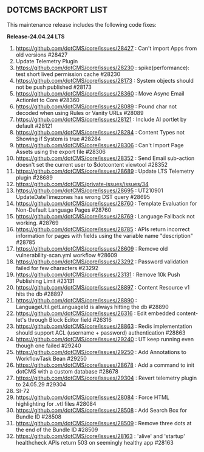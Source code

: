 ## DOTCMS BACKPORT LIST

This maintenance release includes the following code fixes:

**Release-24.04.24 LTS**

1. https://github.com/dotCMS/core/issues/28427 : Can't import Apps from old versions #28427
2. Update Telemetry Plugin
3. https://github.com/dotCMS/core/issues/28230 : spike(performance): test short lived permission cache #28230
4. https://github.com/dotCMS/core/issues/28173 : System objects should not be push published #28173
5. https://github.com/dotCMS/core/issues/28360 : Move Async Email Actionlet to Core #28360
6. https://github.com/dotCMS/core/issues/28089 : Pound char not decoded when using Rules or Vanity URLs #28089
7. https://github.com/dotCMS/core/issues/28121 : Include AI portlet by default #28121
8. https://github.com/dotCMS/core/issues/28284 : Content Types not Showing if System is true #28284
9. https://github.com/dotCMS/core/issues/28306 : Can't Import Page Assets using the export file #28306
10. https://github.com/dotCMS/core/issues/28352 : Send Email sub-action doesn't set the current user to $dotcontent viewtool #28352
11. https://github.com/dotCMS/core/issues/28689 : Update LTS Telemetry plugin #28689
12. https://github.com/dotCMS/private-issues/issues/34
13. https://github.com/dotCMS/core/issues/28695 : UT210901 UpdateDateTimezones has wrong DST query #28695
14. https://github.com/dotCMS/core/issues/28760 : Template Evaluation for Non-Default Language Pages #28760
15. https://github.com/dotCMS/core/issues/28769 : Language Fallback not working. #28769
16. https://github.com/dotCMS/core/issues/28785 : APIs return incorrect information for pages with fields using the variable name "description" #28785
17. https://github.com/dotCMS/core/issues/28609 : Remove old vulnerability-scan.yml workflow #28609
18. https://github.com/dotCMS/core/issues/23292 : Password validation failed for few characters #23292
19. https://github.com/dotCMS/core/issues/23131 : Remove 10k Push Publishing Limit #23131
20. https://github.com/dotCMS/core/issues/28897 : Content Resource v1 hits the db #28897
21. https://github.com/dotCMS/core/issues/28890 : LanguageUtil.getLanguageId is always hitting the db #28890
22. https://github.com/dotCMS/core/issues/26316 : Edit embedded content-let's through Block Editor field #26316
23. https://github.com/dotCMS/core/issues/28863 : Redis implementation should support ACL (username + password) authentication #28863
24. https://github.com/dotCMS/core/issues/29240 : UT keep running even though one failed #29240
25. https://github.com/dotCMS/core/issues/29250 : Add Annotations to WorkflowTask Bean #29250
26. https://github.com/dotCMS/core/issues/28678 : Add a command to init dotCMS with a custom database #28678
27. https://github.com/dotCMS/core/issues/29304 : Revert telemetry plugin to 24.05.29 #29304
28. SI-72
29. https://github.com/dotCMS/core/issues/28084 : Force HTML highlighting for .vtl files #28084
30. https://github.com/dotCMS/core/issues/28508 : Add Search Box for Bundle ID #28508
31. https://github.com/dotCMS/core/issues/28509 : Remove three dots at the end of the Bundle ID #28509
32. https://github.com/dotCMS/core/issues/28163 : 'alive' and 'startup' healthcheck APIs return 503 on seemingly healthy app #28163